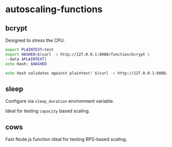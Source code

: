 # autoscaling-functions

## bcrypt

Designed to stress the CPU.

```bash
export PLAINTEXT=test
export HASHED=$(curl -s http://127.0.0.1:8080/function/bcrypt \
--data $PLAINTEXT)
echo Hash: $HASHED

echo Hash validates against plaintext? $(curl -s http://127.0.0.1:8080/function/bcrypt/decode --data "$PLAINTEXT $HASHED")
```

## sleep

Configure via `sleep_duration` environment variable.

Ideal for testing `capacity` based scaling.

## cows

Fast Node.js function ideal for testing RPS-based scaling.

